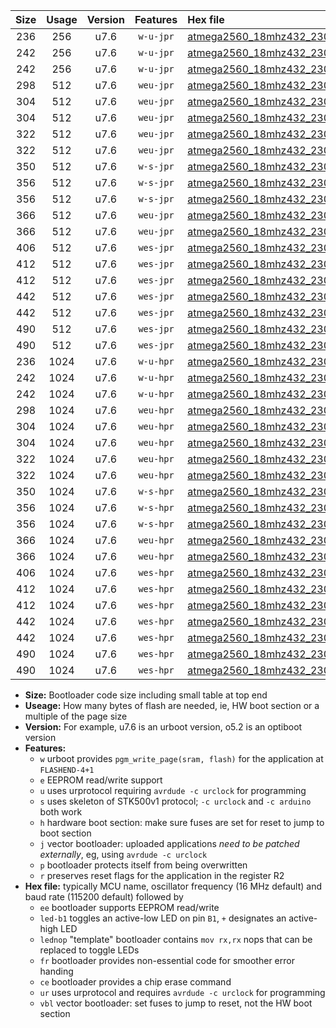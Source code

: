 |Size|Usage|Version|Features|Hex file|
|:-:|:-:|:-:|:-:|:--|
|236|256|u7.6|`w-u-jpr`|[atmega2560_18mhz432_230400bps_ur_vbl.hex](https://raw.githubusercontent.com/stefanrueger/urboot/main/atmega2560_18mhz432_230400bps_ur_vbl.hex)|
|242|256|u7.6|`w-u-jpr`|[atmega2560_18mhz432_230400bps_led+b7_ur_vbl.hex](https://raw.githubusercontent.com/stefanrueger/urboot/main/atmega2560_18mhz432_230400bps_led+b7_ur_vbl.hex)|
|242|256|u7.6|`w-u-jpr`|[atmega2560_18mhz432_230400bps_lednop_ur_vbl.hex](https://raw.githubusercontent.com/stefanrueger/urboot/main/atmega2560_18mhz432_230400bps_lednop_ur_vbl.hex)|
|298|512|u7.6|`weu-jpr`|[atmega2560_18mhz432_230400bps_ee_ur_vbl.hex](https://raw.githubusercontent.com/stefanrueger/urboot/main/atmega2560_18mhz432_230400bps_ee_ur_vbl.hex)|
|304|512|u7.6|`weu-jpr`|[atmega2560_18mhz432_230400bps_ee_led+b7_ur_vbl.hex](https://raw.githubusercontent.com/stefanrueger/urboot/main/atmega2560_18mhz432_230400bps_ee_led+b7_ur_vbl.hex)|
|304|512|u7.6|`weu-jpr`|[atmega2560_18mhz432_230400bps_ee_lednop_ur_vbl.hex](https://raw.githubusercontent.com/stefanrueger/urboot/main/atmega2560_18mhz432_230400bps_ee_lednop_ur_vbl.hex)|
|322|512|u7.6|`weu-jpr`|[atmega2560_18mhz432_230400bps_ee_led+b7_fr_ur_vbl.hex](https://raw.githubusercontent.com/stefanrueger/urboot/main/atmega2560_18mhz432_230400bps_ee_led+b7_fr_ur_vbl.hex)|
|322|512|u7.6|`weu-jpr`|[atmega2560_18mhz432_230400bps_ee_lednop_fr_ur_vbl.hex](https://raw.githubusercontent.com/stefanrueger/urboot/main/atmega2560_18mhz432_230400bps_ee_lednop_fr_ur_vbl.hex)|
|350|512|u7.6|`w-s-jpr`|[atmega2560_18mhz432_230400bps_vbl.hex](https://raw.githubusercontent.com/stefanrueger/urboot/main/atmega2560_18mhz432_230400bps_vbl.hex)|
|356|512|u7.6|`w-s-jpr`|[atmega2560_18mhz432_230400bps_led+b7_vbl.hex](https://raw.githubusercontent.com/stefanrueger/urboot/main/atmega2560_18mhz432_230400bps_led+b7_vbl.hex)|
|356|512|u7.6|`w-s-jpr`|[atmega2560_18mhz432_230400bps_lednop_vbl.hex](https://raw.githubusercontent.com/stefanrueger/urboot/main/atmega2560_18mhz432_230400bps_lednop_vbl.hex)|
|366|512|u7.6|`weu-jpr`|[atmega2560_18mhz432_230400bps_ee_led+b7_fr_ce_ur_vbl.hex](https://raw.githubusercontent.com/stefanrueger/urboot/main/atmega2560_18mhz432_230400bps_ee_led+b7_fr_ce_ur_vbl.hex)|
|366|512|u7.6|`weu-jpr`|[atmega2560_18mhz432_230400bps_ee_lednop_fr_ce_ur_vbl.hex](https://raw.githubusercontent.com/stefanrueger/urboot/main/atmega2560_18mhz432_230400bps_ee_lednop_fr_ce_ur_vbl.hex)|
|406|512|u7.6|`wes-jpr`|[atmega2560_18mhz432_230400bps_ee_vbl.hex](https://raw.githubusercontent.com/stefanrueger/urboot/main/atmega2560_18mhz432_230400bps_ee_vbl.hex)|
|412|512|u7.6|`wes-jpr`|[atmega2560_18mhz432_230400bps_ee_led+b7_vbl.hex](https://raw.githubusercontent.com/stefanrueger/urboot/main/atmega2560_18mhz432_230400bps_ee_led+b7_vbl.hex)|
|412|512|u7.6|`wes-jpr`|[atmega2560_18mhz432_230400bps_ee_lednop_vbl.hex](https://raw.githubusercontent.com/stefanrueger/urboot/main/atmega2560_18mhz432_230400bps_ee_lednop_vbl.hex)|
|442|512|u7.6|`wes-jpr`|[atmega2560_18mhz432_230400bps_ee_led+b7_fr_vbl.hex](https://raw.githubusercontent.com/stefanrueger/urboot/main/atmega2560_18mhz432_230400bps_ee_led+b7_fr_vbl.hex)|
|442|512|u7.6|`wes-jpr`|[atmega2560_18mhz432_230400bps_ee_lednop_fr_vbl.hex](https://raw.githubusercontent.com/stefanrueger/urboot/main/atmega2560_18mhz432_230400bps_ee_lednop_fr_vbl.hex)|
|490|512|u7.6|`wes-jpr`|[atmega2560_18mhz432_230400bps_ee_led+b7_fr_ce_vbl.hex](https://raw.githubusercontent.com/stefanrueger/urboot/main/atmega2560_18mhz432_230400bps_ee_led+b7_fr_ce_vbl.hex)|
|490|512|u7.6|`wes-jpr`|[atmega2560_18mhz432_230400bps_ee_lednop_fr_ce_vbl.hex](https://raw.githubusercontent.com/stefanrueger/urboot/main/atmega2560_18mhz432_230400bps_ee_lednop_fr_ce_vbl.hex)|
|236|1024|u7.6|`w-u-hpr`|[atmega2560_18mhz432_230400bps_ur.hex](https://raw.githubusercontent.com/stefanrueger/urboot/main/atmega2560_18mhz432_230400bps_ur.hex)|
|242|1024|u7.6|`w-u-hpr`|[atmega2560_18mhz432_230400bps_led+b7_ur.hex](https://raw.githubusercontent.com/stefanrueger/urboot/main/atmega2560_18mhz432_230400bps_led+b7_ur.hex)|
|242|1024|u7.6|`w-u-hpr`|[atmega2560_18mhz432_230400bps_lednop_ur.hex](https://raw.githubusercontent.com/stefanrueger/urboot/main/atmega2560_18mhz432_230400bps_lednop_ur.hex)|
|298|1024|u7.6|`weu-hpr`|[atmega2560_18mhz432_230400bps_ee_ur.hex](https://raw.githubusercontent.com/stefanrueger/urboot/main/atmega2560_18mhz432_230400bps_ee_ur.hex)|
|304|1024|u7.6|`weu-hpr`|[atmega2560_18mhz432_230400bps_ee_led+b7_ur.hex](https://raw.githubusercontent.com/stefanrueger/urboot/main/atmega2560_18mhz432_230400bps_ee_led+b7_ur.hex)|
|304|1024|u7.6|`weu-hpr`|[atmega2560_18mhz432_230400bps_ee_lednop_ur.hex](https://raw.githubusercontent.com/stefanrueger/urboot/main/atmega2560_18mhz432_230400bps_ee_lednop_ur.hex)|
|322|1024|u7.6|`weu-hpr`|[atmega2560_18mhz432_230400bps_ee_led+b7_fr_ur.hex](https://raw.githubusercontent.com/stefanrueger/urboot/main/atmega2560_18mhz432_230400bps_ee_led+b7_fr_ur.hex)|
|322|1024|u7.6|`weu-hpr`|[atmega2560_18mhz432_230400bps_ee_lednop_fr_ur.hex](https://raw.githubusercontent.com/stefanrueger/urboot/main/atmega2560_18mhz432_230400bps_ee_lednop_fr_ur.hex)|
|350|1024|u7.6|`w-s-hpr`|[atmega2560_18mhz432_230400bps.hex](https://raw.githubusercontent.com/stefanrueger/urboot/main/atmega2560_18mhz432_230400bps.hex)|
|356|1024|u7.6|`w-s-hpr`|[atmega2560_18mhz432_230400bps_led+b7.hex](https://raw.githubusercontent.com/stefanrueger/urboot/main/atmega2560_18mhz432_230400bps_led+b7.hex)|
|356|1024|u7.6|`w-s-hpr`|[atmega2560_18mhz432_230400bps_lednop.hex](https://raw.githubusercontent.com/stefanrueger/urboot/main/atmega2560_18mhz432_230400bps_lednop.hex)|
|366|1024|u7.6|`weu-hpr`|[atmega2560_18mhz432_230400bps_ee_led+b7_fr_ce_ur.hex](https://raw.githubusercontent.com/stefanrueger/urboot/main/atmega2560_18mhz432_230400bps_ee_led+b7_fr_ce_ur.hex)|
|366|1024|u7.6|`weu-hpr`|[atmega2560_18mhz432_230400bps_ee_lednop_fr_ce_ur.hex](https://raw.githubusercontent.com/stefanrueger/urboot/main/atmega2560_18mhz432_230400bps_ee_lednop_fr_ce_ur.hex)|
|406|1024|u7.6|`wes-hpr`|[atmega2560_18mhz432_230400bps_ee.hex](https://raw.githubusercontent.com/stefanrueger/urboot/main/atmega2560_18mhz432_230400bps_ee.hex)|
|412|1024|u7.6|`wes-hpr`|[atmega2560_18mhz432_230400bps_ee_led+b7.hex](https://raw.githubusercontent.com/stefanrueger/urboot/main/atmega2560_18mhz432_230400bps_ee_led+b7.hex)|
|412|1024|u7.6|`wes-hpr`|[atmega2560_18mhz432_230400bps_ee_lednop.hex](https://raw.githubusercontent.com/stefanrueger/urboot/main/atmega2560_18mhz432_230400bps_ee_lednop.hex)|
|442|1024|u7.6|`wes-hpr`|[atmega2560_18mhz432_230400bps_ee_led+b7_fr.hex](https://raw.githubusercontent.com/stefanrueger/urboot/main/atmega2560_18mhz432_230400bps_ee_led+b7_fr.hex)|
|442|1024|u7.6|`wes-hpr`|[atmega2560_18mhz432_230400bps_ee_lednop_fr.hex](https://raw.githubusercontent.com/stefanrueger/urboot/main/atmega2560_18mhz432_230400bps_ee_lednop_fr.hex)|
|490|1024|u7.6|`wes-hpr`|[atmega2560_18mhz432_230400bps_ee_led+b7_fr_ce.hex](https://raw.githubusercontent.com/stefanrueger/urboot/main/atmega2560_18mhz432_230400bps_ee_led+b7_fr_ce.hex)|
|490|1024|u7.6|`wes-hpr`|[atmega2560_18mhz432_230400bps_ee_lednop_fr_ce.hex](https://raw.githubusercontent.com/stefanrueger/urboot/main/atmega2560_18mhz432_230400bps_ee_lednop_fr_ce.hex)|

- **Size:** Bootloader code size including small table at top end
- **Useage:** How many bytes of flash are needed, ie, HW boot section or a multiple of the page size
- **Version:** For example, u7.6 is an urboot version, o5.2 is an optiboot version
- **Features:**
  + `w` urboot provides `pgm_write_page(sram, flash)` for the application at `FLASHEND-4+1`
  + `e` EEPROM read/write support
  + `u` uses urprotocol requiring `avrdude -c urclock` for programming
  + `s` uses skeleton of STK500v1 protocol; `-c urclock` and `-c arduino` both work
  + `h` hardware boot section: make sure fuses are set for reset to jump to boot section
  + `j` vector bootloader: uploaded applications *need to be patched externally*, eg, using `avrdude -c urclock`
  + `p` bootloader protects itself from being overwritten
  + `r` preserves reset flags for the application in the register R2
- **Hex file:** typically MCU name, oscillator frequency (16 MHz default) and baud rate (115200 default) followed by
  + `ee` bootloader supports EEPROM read/write
  + `led-b1` toggles an active-low LED on pin `B1`, `+` designates an active-high LED
  + `lednop` "template" bootloader contains `mov rx,rx` nops that can be replaced to toggle LEDs
  + `fr` bootloader provides non-essential code for smoother error handing
  + `ce` bootloader provides a chip erase command
  + `ur` uses urprotocol and requires `avrdude -c urclock` for programming
  + `vbl` vector bootloader: set fuses to jump to reset, not the HW boot section

